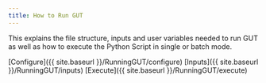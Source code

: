 ```yaml
---
title: How to Run GUT
---
```


This explains the file structure, inputs and user variables needed to run GUT as well as how to execute the Python Script in single or batch mode.

[Configure]({{ site.baseurl }}/RunningGUT/configure)
[Inputs]({{ site.baseurl }}/RunningGUT/inputs)
[Execute]({{ site.baseurl }}/RunningGUT/execute)
